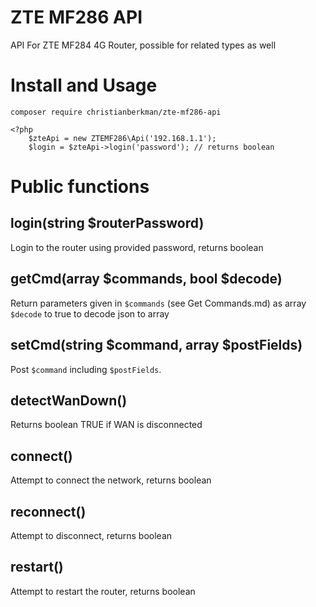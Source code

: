 # ZTE MF286 API
API For ZTE MF284 4G Router, possible for related types as well


# Install and Usage
```
composer require christianberkman/zte-mf286-api
```

```
<?php
    $zteApi = new ZTEMF286\Api('192.168.1.1');
    $login = $zteApi->login('password'); // returns boolean
```

# Public functions
## login(string $routerPassword)  
Login to the router using provided password, returns boolean

## getCmd(array $commands, bool $decode)
Return parameters given in `$commands` (see Get Commands.md) as  array
`$decode` to true to decode json to array

## setCmd(string $command, array $postFields)
Post `$command` including `$postFields`. 

## detectWanDown()
Returns boolean TRUE if WAN is disconnected

## connect()
Attempt to connect the network, returns boolean

## reconnect()
Attempt to disconnect, returns boolean

## restart()
Attempt to restart the router, returns boolean
